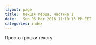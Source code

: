 ```yaml
---
layout: page
title:  Лекція перша, частина 1
date:   Sun 06 Mar 2016 11:10:13 PM EET
categories: index
---
```


   Просто трошки тексту.